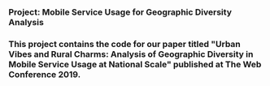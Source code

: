 ### Project: Mobile Service Usage for Geographic Diversity Analysis
### This project contains the code for our paper titled "Urban Vibes and Rural Charms: Analysis of Geographic Diversity in Mobile Service Usage at National Scale" published at The Web Conference 2019.
